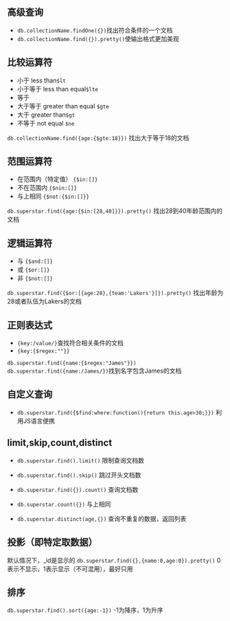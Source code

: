 ## 高级查询

- `db.collectionName.findOne({})`找出符合条件的一个文档
- `db.collectionName.find({}).pretty()`使输出格式更加美观

## 比较运算符
- 小于 less than`$lt`
- 小于等于 less than equal`$lte`
- 等于
- 大于等于 greater than equal  `$gte`
- 大于 greater than`$gt`
- 不等于 not equal `$ne`

`db.collectionName.find({age:{$gte:18}})` 找出大于等于18的文档

## 范围运算符
- 在范围内（特定值） `{$in:[]}`
- 不在范围内 `{$nin:[]}`
- 与上相同 `{$not:{$in:[]}}`

`db.superstar.find({age:{$in:[28,40]}}).pretty()` 找出28到40年龄范围内的文档


## 逻辑运算符
- 与 `{$and:[]}`
- 或 `{$or:[]}`
- 非 `{$not:[]}`

`db.superstar.find({$or:[{age:28},{team:'Lakers'}]}).pretty()` 找出年龄为28或者队伍为Lakers的文档

## 正则表达式
- `{key:/value/}`查找符合相关条件的文档
- `{key:{$regex:""}}`

`db.superstar.find({name:{$regex:"James"}})`
`db.superstar.find({name:/James/})`找到名字包含James的文档

## 自定义查询
- `db.superstar.find({$find:where:function(){return this.age>30;}})` 利用JS语言便携


## limit,skip,count,distinct
- `db.superstar.find().limit()` 限制查询文档数

- `db.superstar.find().skip()` 跳过开头文档数

- `db.superstar.find({}).count()` 查询文档数

- `db.superstar.count({})` 与上相同

- `db.superstar.distinct(age,{})` 查询不重复的数据，返回列表


## 投影（即特定取数据）
默认情况下，_id是显示的
`db.superstar.find({},{name:0,age:0}).pretty()` 0表示不显示，1表示显示（不可混用），最好只用

## 排序
`db.superstar.find().sort({age:-1})` -1为降序，1为升序

